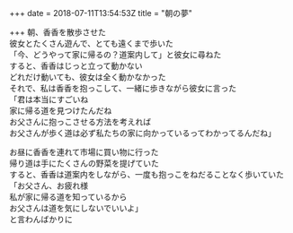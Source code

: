 +++
date = 2018-07-11T13:54:53Z
title = "朝の夢"

+++
朝、香香を散歩させた  
彼女とたくさん遊んで、とても遠くまで歩いた  
「今、どうやって家に帰るの？道案内して」と彼女に尋ねた  
すると、香香はじっと立って動かない  
どれだけ動いても、彼女は全く動かなかった  
それで、私は香香を抱っこして、一緒に歩きながら彼女に言った  
「君は本当にすごいね  
家に帰る道を見つけたんだね  
お父さんに抱っこさせる方法を考えれば  
お父さんが歩く道は必ず私たちの家に向かっているってわかってるんだね」  
  
お昼に香香を連れて市場に買い物に行った  
帰り道は手にたくさんの野菜を提げていた  
すると、香香は道案内をしながら、一度も抱っこをねだることなく歩いていた  
「お父さん、お疲れ様  
私が家に帰る道を知っているから  
お父さんは道を気にしないでいいよ」  
と言わんばかりに  